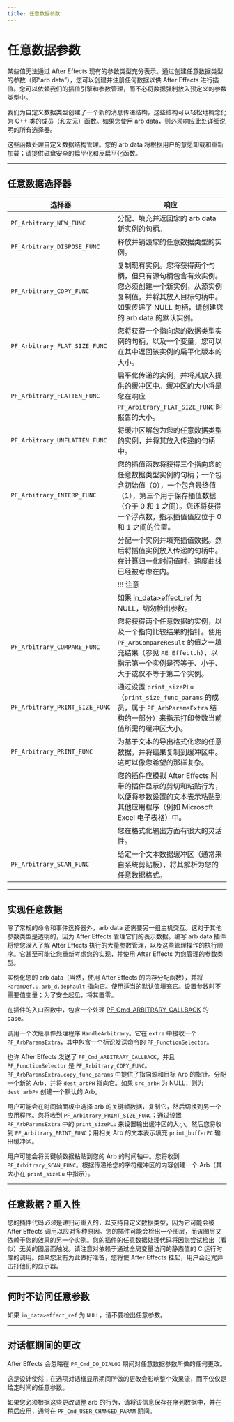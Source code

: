 ```yaml
---
title: 任意数据参数
---
```

# 任意数据参数

某些值无法通过 After Effects 现有的参数类型充分表示。通过创建任意数据类型的参数（即“arb data”），您可以创建并注册任何数据以供 After Effects 进行插值。您可以依赖我们的插值引擎和参数管理，而不必将数据强制放入预定义的参数类型中。

我们为自定义数据类型创建了一个新的消息传递结构，这些结构可以轻松地概念化为 C++ 类的成员（和友元）函数。如果您使用 arb data，则必须响应此处详细说明的所有选择器。

这些函数处理自定义数据结构管理。您的 arb data 将根据用户的意愿卸载和重新加载；请提供磁盘安全的扁平化和反扁平化函数。

---

## 任意数据选择器

|    选择器    |       响应        |
|------------------------------|-----------------------------------------------------------------------------------------------------------------------------------------------------------------------------------------------------------------------------------------------------------------------------------------------------------------------------|
| `PF_Arbitrary_NEW_FUNC`        | 分配、填充并返回您的 arb data 新实例的句柄。              |
| `PF_Arbitrary_DISPOSE_FUNC`    | 释放并销毁您的任意数据类型的实例。      |
| `PF_Arbitrary_COPY_FUNC`       | 复制现有实例。您将获得两个句柄，但只有源句柄包含有效实例。您必须创建一个新实例，从源实例复制值，并将其放入目标句柄中。如果传递了 NULL 句柄，请创建您的 arb data 的默认实例。        |
| `PF_Arbitrary_FLAT_SIZE_FUNC`  | 您将获得一个指向您的数据类型实例的句柄，以及一个变量，您可以在其中返回该实例的扁平化版本的大小。            |
| `PF_Arbitrary_FLATTEN_FUNC`    | 扁平化传递的实例，并将其放入提供的缓冲区中。缓冲区的大小将是您在响应 `PF_Arbitrary_FLAT_SIZE_FUNC` 时报告的大小。   |
| `PF_Arbitrary_UNFLATTEN_FUNC`  | 将缓冲区解包为您的任意数据类型的实例，并将其放入传递的句柄中。           |
| `PF_Arbitrary_INTERP_FUNC`     | 您的插值函数将获得三个指向您的任意数据类型实例的句柄；一个包含初始值（0），一个包含最终值（1），第三个用于保存插值数据（介于 0 和 1 之间）。您还将获得一个浮点数，指示插值值应位于 0 和 1 之间的位置。 |
|       | 分配一个实例并填充插值数据。然后将插值实例放入传递的句柄中。在计算归一化时间值时，速度曲线已经被考虑在内。            |
|       | !!! 注意               |
|       |      如果 [in_data>effect_ref](../../effect-basics/PF_InData#pf_indata-members) 为 NULL，切勿检出参数。             |
| `PF_Arbitrary_COMPARE_FUNC`    | 您将获得两个任意数据的实例，以及一个指向比较结果的指针。使用 `PF_ArbCompareResult` 的值之一填充结果（参见 `AE_Effect.h`），以指示第一个实例是否等于、小于、大于或仅不等于第二个实例。       |
| `PF_Arbitrary_PRINT_SIZE_FUNC` | 通过设置 `print_sizePLu`（`print_size_func_params` 的成员，属于 `PF_ArbParamsExtra` 结构的一部分）来指示打印参数当前值所需的缓冲区大小。      |
| `PF_Arbitrary_PRINT_FUNC`      | 为基于文本的导出格式化您的任意数据，并将结果复制到缓冲区中。这可以像您希望的那样复杂。          |
|       | 您的插件应模拟 After Effects 附带的插件显示的剪切和粘贴行为，以便将参数设置的文本表示粘贴到其他应用程序（例如 Microsoft Excel 电子表格）中。       |
|       | 您在格式化输出方面有很大的灵活性。              |
| `PF_Arbitrary_SCAN_FUNC`       | 给定一个文本数据缓冲区（通常来自系统剪贴板），将其解析为您的任意数据格式。         |

---

## 实现任意数据

除了常规的命令和事件选择器外，arb data 还需要另一组主机交互。这对于其他参数类型是透明的，因为 After Effects 管理它们的表示数据。编写 arb data 插件将使您深入了解 After Effects 执行的大量参数管理，以及这些管理操作的执行顺序。它甚至可能让您重新考虑您的实现，并使用 After Effects 为您管理的参数类型。

实例化您的 arb data（当然，使用 After Effects 的内存分配函数），并将 `ParamDef.u.arb_d.dephault` 指向它。使用适当的默认值填充它。设置参数时不需要值变量；为了安全起见，将其置零。

在插件的入口函数中，包含一个处理 [PF_Cmd_ARBITRARY_CALLBACK](../../effect-basics/command-selectors#messaging) 的 case。

调用一个次级事件处理程序 `HandleArbitrary`。它在 `extra` 中接收一个 `PF_ArbParamsExtra`，其中包含一个标识发送命令的 `PF_FunctionSelector`。

也许 After Effects 发送了 `PF_Cmd_ARBITRARY_CALLBACK`，并且 `PF_FunctionSelector` 是 `PF_Arbitrary_COPY_FUNC`。`PF_ArbParamsExtra.copy_func_params` 中提供了指向源和目标 Arb 的指针。分配一个新的 Arb，并将 `dest_arbPH` 指向它。如果 `src_arbH` 为 NULL，则为 `dest_arbPH` 创建一个默认的 Arb。

用户可能会在时间轴面板中选择 arb 的关键帧数据，复制它，然后切换到另一个应用程序。您将收到 `PF_Arbitrary_PRINT_SIZE_FUNC`；通过设置 `PF_ArbParamsExtra` 中的 `print_sizePLu` 来设置输出缓冲区的大小。然后您将收到 `PF_Arbitrary_PRINT_FUNC`；用相关 Arb 的文本表示填充 `print_bufferPC` 输出缓冲区。

用户可能会将关键帧数据粘贴到您的 Arb 的时间轴中。您将收到 `PF_Arbitrary_SCAN_FUNC`。根据传递给您的字符缓冲区的内容创建一个 Arb（其大小在 `print_sizeLu` 中指示）。

---

## 任意数据？重入性

您的插件代码*必须*是递归可重入的，以支持自定义数据类型，因为它可能会被 After Effects 调用以应对多种原因。您的插件可能会检出一个图层，而该图层又依赖于您的效果的另一个实例。您的插件的任意数据处理代码将因您尝试检出（看似）无关的图层而触发。请注意对依赖于通过全局变量访问的静态值的 C 运行时库的调用。如果您没有为此做好准备，您将使 After Effects 挂起，用户会诅咒并击打他们的显示器。

---

## 何时不访问任意参数

如果 `in_data>effect_ref` 为 `NULL`，请不要检出任意参数。

---

## 对话框期间的更改

After Effects 会忽略在 `PF_Cmd_DO_DIALOG` 期间对任意数据参数所做的任何更改。

这是设计使然；在选项对话框显示期间所做的更改会影响整个效果流，而不仅仅是给定时间的任意参数。

如果您必须根据这些更改调整 arb 的行为，请将该信息保存在序列数据中，并在稍后应用，通常在 `PF_Cmd_USER_CHANGED_PARAM` 期间。
